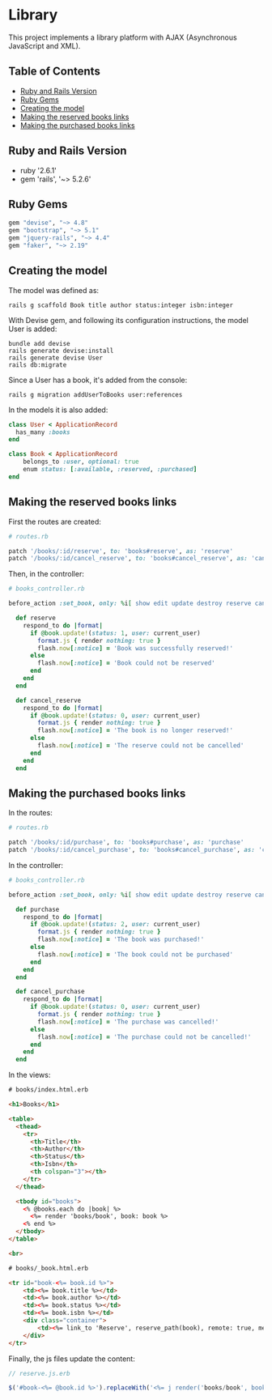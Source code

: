 # Library

This project implements a library platform with AJAX (Asynchronous JavaScript and XML).

## Table of Contents
  * [Ruby and Rails Version](#ruby-and-rails-version)
  * [Ruby Gems](#ruby-gems)
  * [Creating the model](#creating-the-model)
  * [Making the reserved books links](#making-the-reserved-books-links)
  * [Making the purchased books links](#making-the-purchased-books-links)

## Ruby and Rails Version

* ruby '2.6.1'
* gem 'rails', '~> 5.2.6'

## Ruby Gems

```ruby
gem "devise", "~> 4.8"
gem "bootstrap", "~> 5.1"
gem "jquery-rails", "~> 4.4"
gem "faker", "~> 2.19"
```

## Creating the model

The model was defined as:

```console
rails g scaffold Book title author status:integer isbn:integer
```

With Devise gem, and following its configuration instructions, the model User is added:

```console
bundle add devise
rails generate devise:install
rails generate devise User
rails db:migrate
```

Since a User has a book, it's added from the console:

```console
rails g migration addUserToBooks user:references
```

In the models it is also added:

```ruby
class User < ApplicationRecord
  has_many :books
end
```

```ruby
class Book < ApplicationRecord
    belongs_to :user, optional: true
    enum status: [:available, :reserved, :purchased]
end
```

## Making the reserved books links

First the routes are created:

```ruby
# routes.rb

patch '/books/:id/reserve', to: 'books#reserve', as: 'reserve'
patch '/books/:id/cancel_reserve', to: 'books#cancel_reserve', as: 'cancel_reserve'
```

Then, in the controller:

```ruby
# books_controller.rb

before_action :set_book, only: %i[ show edit update destroy reserve cancel_reserve]

  def reserve
    respond_to do |format|
      if @book.update!(status: 1, user: current_user)
        format.js { render nothing: true }
        flash.now[:notice] = 'Book was successfully reserved!'
      else
        flash.now[:notice] = 'Book could not be reserved'
      end
    end
  end

  def cancel_reserve
    respond_to do |format|
      if @book.update!(status: 0, user: current_user)
        format.js { render nothing: true }
        flash.now[:notice] = 'The book is no longer reserved!'
      else
        flash.now[:notice] = 'The reserve could not be cancelled'
      end
    end
  end
```

## Making the purchased books links

In the routes:

```ruby
# routes.rb

patch '/books/:id/purchase', to: 'books#purchase', as: 'purchase'
patch '/books/:id/cancel_purchase', to: 'books#cancel_purchase', as: 'cancel_purchase'
```

In the controller:

```ruby
# books_controller.rb

before_action :set_book, only: %i[ show edit update destroy reserve cancel_reserve purchase cancel_purchase]

  def purchase
    respond_to do |format|
      if @book.update!(status: 2, user: current_user)
        format.js { render nothing: true }
        flash.now[:notice] = 'The book was purchased!'
      else
        flash.now[:notice] = 'The book could not be purchased'
      end
    end
  end

  def cancel_purchase
    respond_to do |format|
      if @book.update!(status: 0, user: current_user)
        format.js { render nothing: true }
        flash.now[:notice] = 'The purchase was cancelled!'
      else
        flash.now[:notice] = 'The purchase could not be cancelled!'
      end
    end
  end
```

In the views:

```html
# books/index.html.erb

<h1>Books</h1>

<table>
  <thead>
    <tr>
      <th>Title</th>
      <th>Author</th>
      <th>Status</th>
      <th>Isbn</th>
      <th colspan="3"></th>
    </tr>
  </thead>

  <tbody id="books">
    <% @books.each do |book| %>
      <%= render 'books/book', book: book %>
    <% end %>
  </tbody>
</table>

<br>
```

```html
# books/_book.html.erb

<tr id="book-<%= book.id %>">
    <td><%= book.title %></td>
    <td><%= book.author %></td>
    <td><%= book.status %></td>
    <td><%= book.isbn %></td>
    <div class="container">
        <td><%= link_to 'Reserve', reserve_path(book), remote: true, method: :patch, class: 'btn btn-outline-dark' %></td>
    </div>
</tr>
```

Finally, the js files update the content:

```javascript
// reserve.js.erb

$('#book-<%= @book.id %>').replaceWith('<%= j render('books/book', book: @book) %>');
```